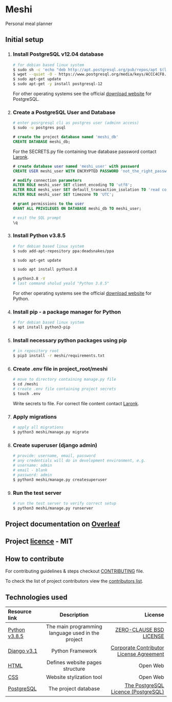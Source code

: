 # Meshi

Personal meal planner

## Initial setup

1. ### Install **PostgreSQL v12.04** database

    ```sh
    # for debian based linux system
    $ sudo sh -c 'echo "deb http://apt.postgresql.org/pub/repos/apt $(lsb_release -cs)-pgdg main" > /etc/apt/sources.list.d/pgdg.list'
    $ wget --quiet -O - https://www.postgresql.org/media/keys/ACCC4CF8.asc | sudo apt-key add -
    $ sudo apt-get update
    $ sudo apt-get -y install postgresql-12

    ```

    For other operating systems see the official [download website](https://www.postgresql.org/download/) for PostgreSQL.

2. ### Create a PostgreSQL User and Database

    ```sh
    # enter posrgresql cli as postgres user (adminn access)
    $ sudo -u postgres psql
    ```

    ```sql
    # create the project database named 'meshi_db'
    CREATE DATABASE meshi_db;
    ```

    For the SECRETS.py file containing true database password contact [Laronk](https://github.com/Laronk).

    ```sql
    # create database user named 'meshi_user' with password
    CREATE USER meshi_user WITH ENCRYPTED PASSWORD 'not_the_right_password';
    ```

    ```sql
    # modify connection parameters
    ALTER ROLE meshi_user SET client_encoding TO 'utf8';
    ALTER ROLE meshi_user SET default_transaction_isolation TO 'read committed';
    ALTER ROLE meshi_user SET timezone TO 'UTC';
    ```

    ```sql
    # grant permissions to the user
    GRANT ALL PRIVILEGES ON DATABASE meshi_db TO meshi_user;
    ```

    ```sh
    # exit the SQL prompt
    \q
    ```

3. ### Install Python v3.8.5

    ```sh
    # for debian based linux system
    $ sudo add-apt-repository ppa:deadsnakes/ppa

    $ sudo apt-get update

    $ sudo apt install python3.8

    $ python3.8 -V
    # last command sholud yeald "Python 3.8.5"
    ```

    For other operating systems see the official [download website](https://www.python.org/downloads/release/python-385/) for Python.

4. ### Install **pip** - a package manager for Python

    ```sh
    # for debian based linux system
    $ apt install python3-pip
    ```

5. ### Install necessary python packages using pip

    ```sh
    # in repository root
    $ pip3 install -r meshi/requirements.txt
    ```

6. ### Create .env file in project_root/meshi

    ```sh
    # move to directory containing manage.py file
    $ cd /meshi
    # create .env file containing project secrets
    $ touch .env
    ```

    Write secrets to file. For correct file content contact [Laronk](https://github.com/Laronk).

7. ### Apply migrations

    ```sh
    # apply all migrations
    $ python3 meshi/manage.py migrate
    ```

8. ### Create superuser (django admin)

    ```sh
    # provide: username, email, password
    # any credentials will do in development environment, e.g.
    # username: admin
    # email - blank
    # password: admin
    $ python3 meshi/manage.py createsuperuser
    ```

9. ### Run the test server

    ```sh
    # run the test server to verify correct setup
    $ python3 meshi/manage.py runserver
    ```

## Project documentation on [Overleaf](https://www.overleaf.com/project/5f952cfe700e1900017792fb)

## Project [licence](meshi/LICENSE) - MIT

## How to contribute

For contributing guidelines & steps checkout [CONTRIBUTING](meshi/CONTRIBUTING.md) file.

To check the list of project contributors view the [contributors list](Contributors.csv).

## Technologies used

| Resource link                                        |                    Description                    |                                                                                                                                License |
| :--------------------------------------------------- | :-----------------------------------------------: | -------------------------------------------------------------------------------------------------------------------------------------: |
| [Python v3.8.5](https://www.python.org/)             | The main programming language used in the project | [ZERO-CLAUSE BSD LICENSE](https://docs.python.org/3/license.html#zero-clause-bsd-license-for-code-in-the-python-release-documentation) |
| [Django v3.1](https://www.djangoproject.com/)        |                 Python Framework                  |                                         [Corporate Contributor License Agreement](https://media.djangoproject.com/foundation/ccla.pdf) |
| [HTML](https://html.spec.whatwg.org/)                |          Defines website pages structure          |                                                                                                                               Open Web |
| [CSS](https://www.w3.org/Style/CSS/Overview.en.html) |             Website stylization tool              |                                                                                                                               Open Web |
| [PostgreSQL](https://www.postgresql.org/)            |               The project database                |                                                      [The PostgreSQL Licence (PostgreSQL)](https://opensource.org/licenses/postgresql) |
